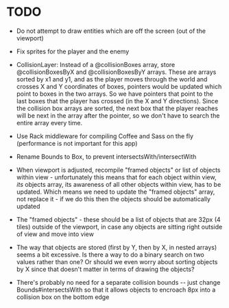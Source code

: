# TODO

* Do not attempt to draw entities which are off the screen (out of the viewport)

* Fix sprites for the player and the enemy

* CollisionLayer: Instead of a @collisionBoxes array, store @collisionBoxesByX
  and @collisionBoxesByY arrays. These are arrays sorted by x1 and y1, and as
  the player moves through the world and crosses X and Y coordinates of boxes,
  pointers would be updated which point to boxes in the two arrays. So we have
  pointers that point to the last boxes that the player has crossed (in the X
  and Y directions). Since the collision box arrays are sorted, the next box
  that the player reaches will be next in the array after the pointer, so we
  don't have to search the entire array every time.

* Use Rack middleware for compiling Coffee and Sass on the fly
  (performance is not important for this app)

* Rename Bounds to Box, to prevent intersectsWith/intersectWith

* When viewport is adjusted, recompile "framed objects" or list of objects
  within view - unfortunately this means that for each object within view, *its*
  objects array, its awareness of all other objects within view, has to be
  updated. Which means we need to update the "framed objects" array, not replace
  it - if we do this then the objects should be automatically updated

* The "framed objects" - these should be a list of objects that are 32px (4
  tiles) outside of the viewport, in case any objects are sitting right outside
  of view and move into view

* The way that objects are stored (first by Y, then by X, in nested arrays)
  seems a bit excessive. Is there a way to do a binary search on two values
  rather than one? Or should we even worry about sorting objects by X since that
  doesn't matter in terms of drawing the objects?

* There's probably no need for a separate collision bounds -- just change
  Bounds#intersectsWith so that it allows objects to encroach 8px into a
  collision box on the bottom edge
